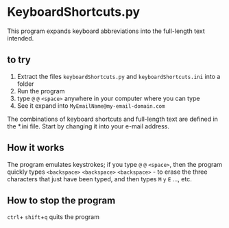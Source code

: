 # KeyboardShortcuts.py

This program expands keyboard abbreviations into the full-length text intended.

## to try

1. Extract the files ``keyboardShortcuts.py`` and ``keyboardShortcuts.ini`` into a folder
2. Run the program
3. type ``@`` ``@`` ``<space>`` anywhere in your computer where you can type
4. See it expand into ``MyEmailName@my-email-domain.com``

The combinations of keyboard shortcuts and full-length text are defined in the *.ini file. Start by changing it into your e-mail address.

## How it works

The program emulates keystrokes; if you type ``@`` ``@`` ``<space>``, then the program quickly types ``<backspace>`` ``<backspace>`` ``<backspace>`` - to erase the three characters that just have been typed, and then types ``M`` ``y`` ``E`` ..., etc.

## How to stop the program

``ctrl``+ ``shift``+``q`` quits the program
